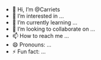 - 👋 Hi, I’m @Carriets
- 👀 I’m interested in ...
- 🌱 I’m currently learning ...
- 💞️ I’m looking to collaborate on ...
- 📫 How to reach me ...
- 😄 Pronouns: ...
- ⚡ Fun fact: ...

<!---
Carriets/Carriets is a ✨ special ✨ repository because its `README.md` (this file) appears on your GitHub profile.
You can click the Preview link to take a look at your changes.
--->
